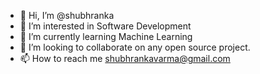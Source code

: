 - 👋 Hi, I’m @shubhranka
- 👀 I’m interested in Software Development
- 🌱 I’m currently learning Machine Learning
- 💞️ I’m looking to collaborate on any open source project.
- 📫 How to reach me shubhrankavarma@gmail.com

<!---
shubhranka/shubhranka is a ✨ special ✨ repository because its `README.md` (this file) appears on your GitHub profile.
You can click the Preview link to take a look at your changes.
--->
